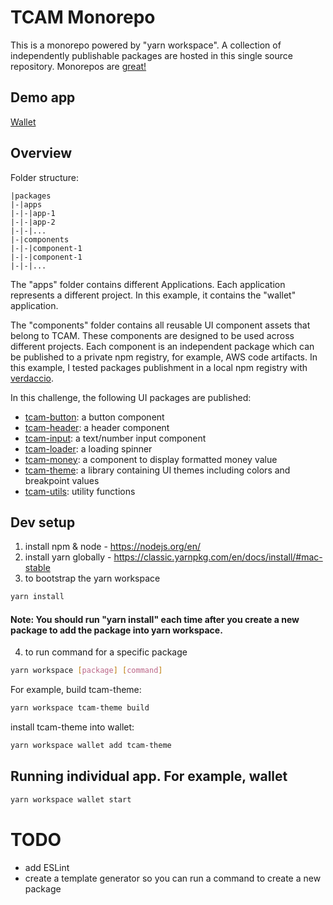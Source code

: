 # TCAM Monorepo

This is a monorepo powered by "yarn workspace". A collection of independently publishable packages are hosted in this single source repository. Monorepos are [great!](https://github.com/babel/babel/blob/master/doc/design/monorepo.md)

## Demo app

[Wallet](http://tcam-wallet.s3-website-ap-southeast-2.amazonaws.com/)

## Overview

Folder structure:

```
|packages
|-|apps
|-|-|app-1
|-|-|app-2
|-|-|...
|-|components
|-|-|component-1
|-|-|component-1
|-|-|...
```

The "apps" folder contains different Applications. Each application represents a different project. In this example, it contains the "wallet" application.

The "components" folder contains all reusable UI component assets that belong to TCAM. These components are designed to be used across different projects. Each component is an independent package which can be published to a private npm registry, for example, AWS code artifacts. In this example, I tested packages publishment in a local npm registry with [verdaccio](https://github.com/verdaccio/verdaccio).

In this challenge, the following UI packages are published:
- [tcam-button](https://github.com/DonoZhang/tcam-code-challenge/tree/main/packages/components/tcam-button): a button component
- [tcam-header](https://github.com/DonoZhang/tcam-code-challenge/tree/main/packages/components/tcam-header): a header component
- [tcam-input](https://github.com/DonoZhang/tcam-code-challenge/tree/main/packages/components/tcam-input): a text/number input component
- [tcam-loader](https://github.com/DonoZhang/tcam-code-challenge/tree/main/packages/components/tcam-loader): a loading spinner
- [tcam-money](https://github.com/DonoZhang/tcam-code-challenge/tree/main/packages/components/tcam-money): a component to display formatted money value
- [tcam-theme](https://github.com/DonoZhang/tcam-code-challenge/tree/main/packages/components/tcam-theme): a library containing UI themes including colors and breakpoint values
- [tcam-utils](https://github.com/DonoZhang/tcam-code-challenge/tree/main/packages/components/tcam-utils): utility functions

## Dev setup

1. install npm & node - https://nodejs.org/en/
2. install yarn globally - https://classic.yarnpkg.com/en/docs/install/#mac-stable
3. to bootstrap the yarn workspace

```bash
yarn install
```

#### Note: You should run "yarn install" each time after you create a new package to add the package into yarn workspace.

4. to run command for a specific package

```bash
yarn workspace [package] [command]
```

For example, build tcam-theme:

```bash
yarn workspace tcam-theme build
```

install tcam-theme into wallet:

```bash
yarn workspace wallet add tcam-theme
```

## Running individual app. For example, wallet

```bash
yarn workspace wallet start
```

# TODO

- add ESLint
- create a template generator so you can run a command to create a new package
